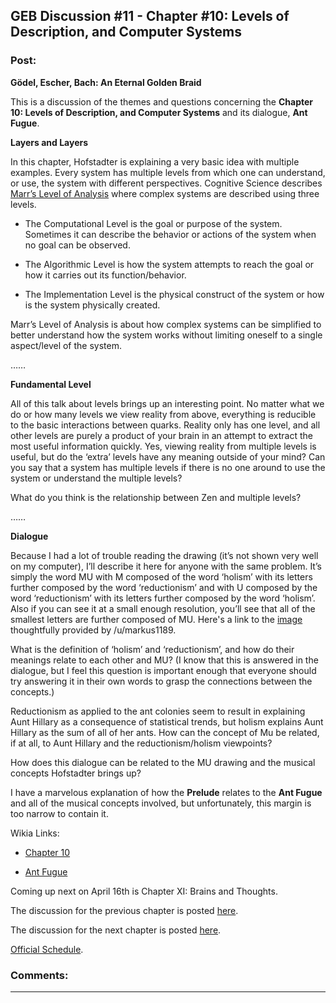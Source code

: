 ## GEB Discussion #11 - Chapter #10: Levels of Description, and Computer Systems

### Post:

**Gödel, Escher, Bach: An Eternal Golden Braid**

This is a discussion of the themes and questions concerning the **Chapter 10: Levels of Description, and Computer Systems** and its dialogue, **Ant Fugue**.

**Layers and Layers**

In this chapter, Hofstadter is explaining a very basic idea with multiple examples. Every system has multiple levels from which one can understand, or use, the system with different perspectives. Cognitive Science describes [Marr’s Level of Analysis]( http://blog.shakirm.com/2013/04/marrs-levels-of-analysis/) where complex systems are described using three levels.

* The Computational Level is the goal or purpose of the system. Sometimes it can describe the behavior or actions of the system when no goal can be observed.

* The Algorithmic Level is how the system attempts to reach the goal or how it carries out its function/behavior.

* The Implementation Level is the physical construct of the system or how is the system physically created.

Marr’s Level of Analysis is about how complex systems can be simplified to better understand how the system works without limiting oneself to a single aspect/level of the system.

……

**Fundamental Level**

All of this talk about levels brings up an interesting point. No matter what we do or how many levels we view reality from above, everything is reducible to the basic interactions between quarks. Reality only has one level, and all other levels are purely a product of your brain in an attempt to extract the most useful information quickly. Yes, viewing reality from multiple levels is useful, but do the ‘extra’ levels have any meaning outside of your mind? Can you say that a system has multiple levels if there is no one around to use the system or understand the multiple levels?

What do you think is the relationship between Zen and multiple levels?

……

**Dialogue**

Because I had a lot of trouble reading the drawing (it’s not shown very well on my computer), I’ll describe it here for anyone with the same problem. It’s simply the word MU with M composed of the word ‘holism’ with its letters further composed by the word ‘reductionism’ and with U composed by the word ‘reductionism’ with its letters further composed by the word ‘holism’. Also if you can see it at a small enough resolution, you’ll see that all of the smallest letters are further composed of MU. Here's a link to the [image](http://i.imgur.com/vAZi1Zt.png) thoughtfully provided by /u/markus1189.

What is the definition of ‘holism’ and ‘reductionism’, and how do their meanings relate to each other and MU? (I know that this is answered in the dialogue, but I feel this question is important enough that everyone should try answering it in their own words to grasp the connections between the concepts.)

Reductionism as applied to the ant colonies seem to result in explaining Aunt Hillary as a consequence of statistical trends, but holism explains Aunt Hillary as the sum of all of her ants. How can the concept of Mu be related, if at all, to Aunt Hillary and the reductionism/holism viewpoints?

How does this dialogue can be related to the MU drawing and the musical concepts Hofstadter brings up?

I have a marvelous explanation of how the **Prelude** relates to the **Ant Fugue** and all of the musical concepts involved, but unfortunately, this margin is too narrow to contain it.

Wikia Links:

* [Chapter 10]( http://godel-escher-bach.wikia.com/wiki/Chapter_10)

* [Ant Fugue](http://godel-escher-bach.wikia.com/wiki/...Ant_Fugue)

Coming up next on April 16th is Chapter XI: Brains and Thoughts.

The discussion for the previous chapter is posted [here](http://www.reddit.com/r/rational/comments/320w69/geb_discussion_10_chapter_9_mumon_and_g%C3%B6del/).

The discussion for the next chapter is posted [here](http://www.reddit.com/r/rational/comments/32tmv5/geb_discussion_12_chapter_11_brains_and_thoughts/).

[Official Schedule](http://www.reddit.com/r/rational/comments/2yys1i/lets_start_the_read_through/).

### Comments:

---

